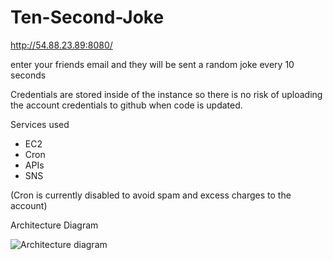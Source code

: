 # Ten-Second-Joke

http://54.88.23.89:8080/

enter your friends email and they will be sent a random joke every 10 seconds

Credentials are stored inside of the instance so there is no risk of uploading the account credentials to github when code is updated.

Services used
- EC2
- Cron
- APIs
- SNS

(Cron is currently disabled to avoid spam and excess charges to the account)

Architecture Diagram

![Architecture diagram](https://user-images.githubusercontent.com/91676824/205727593-a8f3f925-f0a8-4314-8c0a-e63e9e5f4fdb.jpg)
